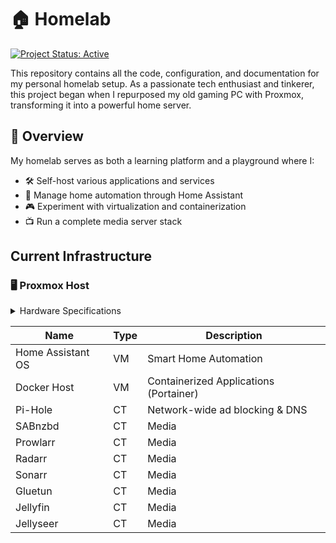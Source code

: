 # 🏠 Homelab

[![Project Status: Active](https://img.shields.io/badge/Project%20Status-Active-green.svg)](https://github.com/yourusername/homelab)

This repository contains all the code, configuration, and documentation for my personal homelab setup. As a passionate tech enthusiast and tinkerer, this project began when I repurposed my old gaming PC with Proxmox, transforming it into a powerful home server.

## 🌟 Overview

My homelab serves as both a learning platform and a playground where I:

- 🛠️ Self-host various applications and services
- 🏡 Manage home automation through Home Assistant
- 🎮 Experiment with virtualization and containerization
- 📺 Run a complete media server stack

## Current Infrastructure

### 🖥️ Proxmox Host

<details>
  <summary>Hardware Specifications</summary>

| Component     | Specification                       |
| ------------- | ----------------------------------- |
| CPU           | Intel i9-9900K (8C/16T)             |
| Memory        | 64GB RAM                            |
| Storage       | 2× 1TB NVMe SSDs<br>1× 1TB SATA SSD |
| Total Storage | 3TB                                 |

</details>

| Name              | Type | Description                            |
| ----------------- | ---- | -------------------------------------- |
| Home Assistant OS | VM   | Smart Home Automation                  |
| Docker Host       | VM   | Containerized Applications (Portainer) |
| Pi-Hole           | CT   | Network-wide ad blocking & DNS         |
| SABnzbd           | CT   | Media                                  |
| Prowlarr          | CT   | Media                                  |
| Radarr            | CT   | Media                                  |
| Sonarr            | CT   | Media                                  |
| Gluetun           | CT   | Media                                  |
| Jellyfin          | CT   | Media                                  |
| Jellyseer         | CT   | Media                                  |
